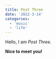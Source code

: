 ```yaml
---
title: Post Three
date: '2022-3-14'
categories:
  - 'music'
  - 'life'
---
```


Hello, I am _Post Three._

**Nice to meet you!**
